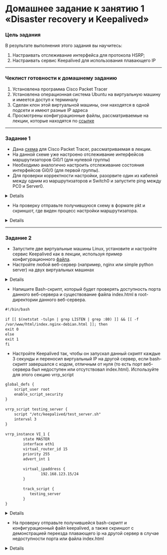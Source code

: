 # Домашнее задание к занятию 1 «Disaster recovery и Keepalived»

### Цель задания
В результате выполнения этого задания вы научитесь:
1. Настраивать отслеживание интерфейса для протокола HSRP;
2. Настраивать сервис Keepalived для использования плавающего IP

------

### Чеклист готовности к домашнему заданию

1. Установлена программа Cisco Packet Tracer
2. Установлена операционная система Ubuntu на виртуальную машину и имеется доступ к терминалу
3. Сделан клон этой виртуальной машины, они находятся в одной подсети и имеют разные IP адреса
4. Просмотрены конфигурационные файлы, рассматриваемые на лекции, которые находятся по [ссылке](1/)


------


### Задание 1
- Дана [схема](1/hsrp_advanced.pkt) для Cisco Packet Tracer, рассматриваемая в лекции.
- На данной схеме уже настроено отслеживание интерфейсов маршрутизаторов Gi0/1 (для нулевой группы)
- Необходимо аналогично настроить отслеживание состояния интерфейсов Gi0/0 (для первой группы).
- Для проверки корректности настройки, разорвите один из кабелей между одним из маршрутизаторов и Switch0 и запустите ping между PC0 и Server0.

<details>

![Screnshot](https://github.com/vladshvetsov/MyNetology/blob/main/JPG/sflt-homeworks/sflt-01/1.jpg)

</details>

- На проверку отправьте получившуюся схему в формате pkt и скриншот, где виден процесс настройки маршрутизатора.

<details>

![Схема в формате pkt](https://github.com/vladshvetsov/MyNetology/blob/main/JPG/sflt-homeworks/sflt-01/hsrp_advanced.pkt)


![Screnshot](https://github.com/vladshvetsov/MyNetology/blob/main/JPG/sflt-homeworks/sflt-01/2.jpg)

![Screnshot](https://github.com/vladshvetsov/MyNetology/blob/main/JPG/sflt-homeworks/sflt-01/3.jpeg)

</details>

------


### Задание 2
- Запустите две виртуальные машины Linux, установите и настройте сервис Keepalived как в лекции, используя пример конфигурационного [файла](1/keepalived-simple.conf).
- Настройте любой веб-сервер (например, nginx или simple python server) на двух виртуальных машинах

<details>

![Screnshot](https://github.com/vladshvetsov/MyNetology/blob/main/JPG/sflt-homeworks/sflt-01/2_0.jpeg)
![Screnshot](https://github.com/vladshvetsov/MyNetology/blob/main/JPG/sflt-homeworks/sflt-01/2_01.jpeg)

</details>

- Напишите Bash-скрипт, который будет проверять доступность порта данного веб-сервера и существование файла index.html в root-директории данного веб-сервера.

```
#!/bin/bash

if [[ $(netstat -tulpn | grep LISTEN | grep :80) ]] && [[ -f /var/www/html/index.nginx-debian.html ]]; then
exit 0
else
exit 1
fi
```

- Настройте Keepalived так, чтобы он запускал данный скрипт каждые 3 секунды и переносил виртуальный IP на другой сервер, если bash-скрипт завершался с кодом, отличным от нуля (то есть порт веб-сервера был недоступен или отсутствовал index.html). Используйте для этого секцию vrrp_script

```
global_defs {
    script_user root
    enable_script_security
}

vrrp_script testing_server {
    script "/etc/keepalived/test_server.sh"
    interval 3
}

vrrp_instance VI_1 {
        state MASTER
        interface eth1
        virtual_router_id 15
        priority 255
        advert_int 1

        virtual_ipaddress {
                192.168.123.15/24
        }

        track_script {
           testing_server
        }
}
```


<details>

![Screnshot](https://github.com/vladshvetsov/MyNetology/blob/main/JPG/sflt-homeworks/sflt-01/2_1.jpeg)
![Screnshot](https://github.com/vladshvetsov/MyNetology/blob/main/JPG/sflt-homeworks/sflt-01/2_2.jpeg)
![Screnshot](https://github.com/vladshvetsov/MyNetology/blob/main/JPG/sflt-homeworks/sflt-01/2_3.jpeg)


</details>

- На проверку отправьте получившейся bash-скрипт и конфигурационный файл keepalived, а также скриншот с демонстрацией переезда плавающего ip на другой сервер в случае недоступности порта или файла index.html

<details>

![Screnshot](https://github.com/vladshvetsov/MyNetology/blob/main/JPG/sflt-homeworks/sflt-01/2_4.jpeg)
![Screnshot](https://github.com/vladshvetsov/MyNetology/blob/main/JPG/sflt-homeworks/sflt-01/2_5.jpeg)
![Screnshot](https://github.com/vladshvetsov/MyNetology/blob/main/JPG/sflt-homeworks/sflt-01/2_6.jpeg)
![Screnshot](https://github.com/vladshvetsov/MyNetology/blob/main/JPG/sflt-homeworks/sflt-01/2_7.jpeg)


</details>